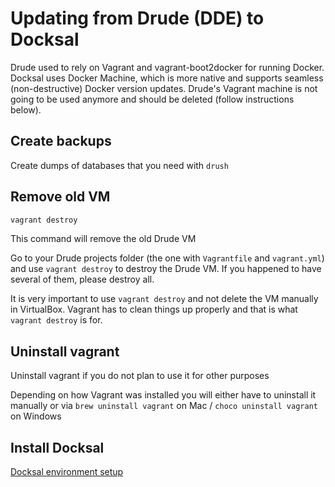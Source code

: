 # Updating from Drude (DDE) to Docksal

Drude used to rely on Vagrant and vagrant-boot2docker for running Docker.
Docksal uses Docker Machine, which is more native and supports seamless (non-destructive) Docker version updates.
Drude's Vagrant machine is not going to be used anymore and should be deleted (follow instructions below).

## Create backups

Create dumps of databases that you need with `drush`

## Remove old VM

```bash
vagrant destroy
```

This command will remove the old Drude VM

Go to your Drude projects folder (the one with `Vagrantfile` and `vagrant.yml`) and use `vagrant destroy` to destroy the Drude VM.
If you happened to have several of them, please destroy all.

It is very important to use `vagrant destroy` and not delete the VM manually in VirtualBox.
Vagrant has to clean things up properly and that is what `vagrant destroy` is for.

## Uninstall vagrant

Uninstall vagrant if you do not plan to use it for other purposes

Depending on how Vagrant was installed you will either have to uninstall it manually or
via `brew uninstall vagrant` on Mac / `choco uninstall vagrant` on Windows

## Install Docksal

[Docksal environment setup](env-setup.md)
